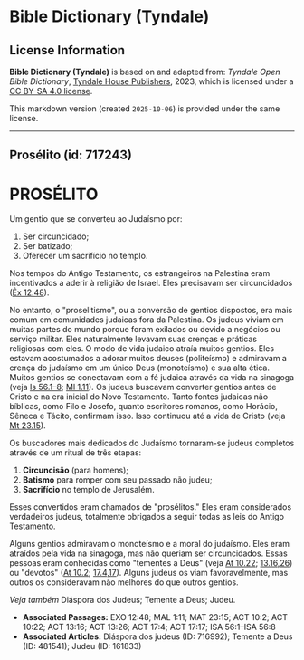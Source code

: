 # Bible Dictionary (Tyndale)

## License Information

**Bible Dictionary (Tyndale)** is based on and adapted from: _Tyndale Open Bible Dictionary_, [Tyndale House Publishers](https://tyndaleopenresources.com/), 2023, which is licensed under a [CC BY-SA 4.0 license](https://creativecommons.org/licenses/by-sa/4.0/legalcode.en).

This markdown version (created `2025-10-06`) is provided under the same license.



--------------------------------

## Prosélito (id: 717243)

PROSÉLITO
=========

Um gentio que se converteu ao Judaísmo por:

1. Ser circuncidado;
2. Ser batizado;
3. Oferecer um sacrifício no templo.

Nos tempos do Antigo Testamento, os estrangeiros na Palestina eram incentivados a aderir à religião de Israel. Eles precisavam ser circuncidados ([Êx 12\.48](https://ref.ly/Exod12:48)).

No entanto, o "proselitismo", ou a conversão de gentios dispostos, era mais comum em comunidades judaicas fora da Palestina. Os judeus viviam em muitas partes do mundo porque foram exilados ou devido a negócios ou serviço militar. Eles naturalmente levavam suas crenças e práticas religiosas com eles. O modo de vida judaico atraía muitos gentios. Eles estavam acostumados a adorar muitos deuses (politeísmo) e admiravam a crença do judaísmo em um único Deus (monoteísmo) e sua alta ética. Muitos gentios se conectavam com a fé judaica através da vida na sinagoga (veja [Is 56\.1–8](https://ref.ly/Isa56:1-Isa56:8); [Ml 1\.11](https://ref.ly/Mal1:11)). Os judeus buscavam converter gentios antes de Cristo e na era inicial do Novo Testamento. Tanto fontes judaicas não bíblicas, como Filo e Josefo, quanto escritores romanos, como Horácio, Sêneca e Tácito, confirmam isso. Isso continuou até a vida de Cristo (veja [Mt 23\.15](https://ref.ly/Matt23:15)).

Os buscadores mais dedicados do Judaísmo tornaram\-se judeus completos através de um ritual de três etapas:

1. **Circuncisão** (para homens);
2. **Batismo** para romper com seu passado não judeu;
3. **Sacrifício** no templo de Jerusalém.

Esses convertidos eram chamados de "prosélitos." Eles eram considerados verdadeiros judeus, totalmente obrigados a seguir todas as leis do Antigo Testamento.

Alguns gentios admiravam o monoteísmo e a moral do judaísmo. Eles eram atraídos pela vida na sinagoga, mas não queriam ser circuncidados. Essas pessoas eram conhecidas como "tementes a Deus" (veja [At 10\.22](https://ref.ly/Acts10:22); [13\.16,26](https://ref.ly/Acts13:16)) ou "devotos" ([At 10\.2](https://ref.ly/Acts10:2); [17\.4,17](https://ref.ly/Acts17:4)). Alguns judeus os viam favoravelmente, mas outros os consideravam não melhores do que outros gentios.

*Veja também* Diáspora dos Judeus; Temente a Deus; Judeu.

* **Associated Passages:** EXO 12:48; MAL 1:11; MAT 23:15; ACT 10:2; ACT 10:22; ACT 13:16; ACT 13:26; ACT 17:4; ACT 17:17; ISA 56:1–ISA 56:8
* **Associated Articles:** Diáspora dos judeus (ID: 716992); Temente a Deus (ID: 481541); Judeu (ID: 161833)

